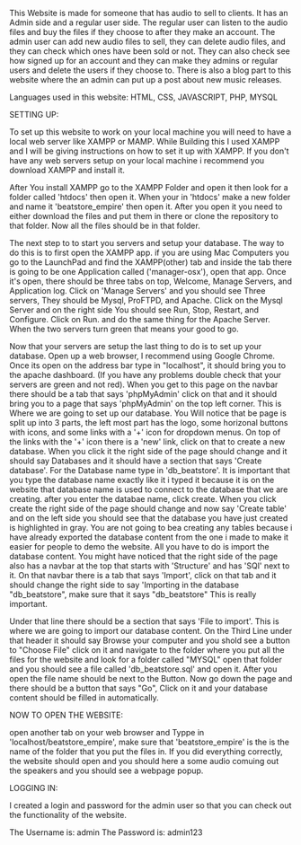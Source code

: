 This Website is made for someone that has audio to sell to clients.
It has an Admin side and a regular user side.
The regular user can listen to the audio files and buy the files if they choose to after they make an account. The admin user can add new audio files to sell, they can delete audio files, and they can check which ones have been sold or not. They can also check see how signed up for an account and they can make they admins or regular users and delete the users if they choose to. There is also a blog part to this website where the an admin can put up a post about new music releases.

Languages used in this website:
HTML, CSS, JAVASCRIPT, PHP, MYSQL

SETTING UP:

To set up this website to work on your local machine you will need to have a local web server like XAMPP or MAMP. While Building this I used XAMPP and I will be giving instructions on how to set it up with XAMPP. If you don't have any web servers setup on your local machine i recommend you download XAMPP and install it. 

After You install XAMPP go to the XAMPP Folder and open it then look for a folder called 'htdocs' then open it. When your in 'htdocs' make a new folder and name it 'beatstore_empire' then open it. After you open it you need to either download the files and put them in there or clone the repository to that folder. Now all the files should be in that folder. 

The next step to to start you servers and setup your database. The way to do this is to first open the XAMPP app. if you are using Mac Computers you go to the LaunchPad and find the XAMPP(other) tab and inside the tab there is going to be one Application called ('manager-osx'), open that app. Once it's open, there should be three tabs on top, Welcome, Manage Servers, and Application log. Click on 'Manage Servers' and you should see Three servers, They should be Mysql, ProFTPD, and Apache. Click on the Mysql Server and on the right side You should see Run, Stop, Restart, and Configure. Click on Run. and do the same thing for the Apache Server. When the two servers turn green that means your good to go.

Now that your servers are setup the last thing to do is to set up your database.
Open up a web browser, I recommend using Google Chrome. Once its open on the address bar type in "localhost", it should bring you to the apache dashboard. (If you have any problems double check that your servers are green and not red). When you get to this page on the navbar there should be a tab that says 'phpMyAdmin' click on that and it should bring you to a page that says 'phpMyAdmin' on the top left corner.
This is Where we are going to set up our database. You Will notice that be page is split up into 3 parts, the left most part has the logo, some horizonal buttons with icons, and some links with a '+' icon for dropdown menus.
On top of the links with the '+' icon there is a 'new' link, click on that to create a new database. When you click it the right side of the page should change and it should say Databases and it should have a section that says 'Create database'.
For the Database name type in 'db_beatstore'. It is important that you type the database name exactly like it i typed it because it is on the website that database name is used to connect to the database that we are creating. after you enter the databae name, click create. 
When you click create the right side of the page should change and now say 'Create table' and on the left side you should see that the database you have just created is highlighted in gray. You are not going to bea creating any tables because i have already exported the database content from the one i made to make it easier for people to demo the website. All you have to do is import the database content. You might have noticed that the right side of the page also has a navbar at the top that starts with 'Structure' and has 'SQl' next to it. On that navbar there is a tab that says 'Import', click on that tab and it should change the right side to say 'Importing in the database "db_beatstore", make sure that it says "db_beatstore" This is really important.

Under that line there should be a section that says 'File to import'. This is where we are going to import our database content. On the Third Line under that header it should say Browse your computer and you shold see a button to "Choose File" click on it and navigate to the folder where you put all the files for the website and look for a folder called "MYSQL" open that folder and you should see a file called 'db_beatstore.sql' and open it. After you open the file name should be next to the Button. Now go down the page and there should be a button that says "Go", Click on it and your database content should be filled in automatically.

NOW TO OPEN THE WEBSITE:

open another tab on your web browser and Typpe in 'localhost/beatstore_empire', make sure that 'beatstore_empire' is the is the name of the folder that you put the files in.
If you did everything correctly, the website should open and you should here a some audio comuing out the speakers and you should see a webpage popup.

LOGGING IN:

I created a login and password for the admin user so that you can check out the functionality of the website.

The Username is: admin
The Password is: admin123

